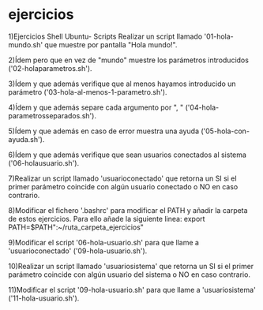 # ejercicios

1)Ejercicios Shell Ubuntu- Scripts
Realizar un script llamado '01-hola-mundo.sh' que muestre por pantalla "Hola mundo!".

2)Ídem pero que en vez de "mundo" muestre los parámetros introducidos ('02-holaparametros.sh').

3)Ídem y que además verifique que al menos hayamos introducido un parámetro ('03-hola-al-menos-1-parametro.sh').

4)Ídem y que además separe cada argumento por ", " ('04-hola-parametrosseparados.sh').

5)Ídem y que además en caso de error muestra una ayuda ('05-hola-con-ayuda.sh').

6)Ídem y que además verifique que sean usuarios conectados al sistema ('06-holausuario.sh').

7)Realizar un script llamado 'usuarioconectado' que retorna un SI si el primer parámetro coincide con algún usuario conectado o NO en caso contrario.

8)Modificar el fichero '.bashrc' para modificar el PATH y añadir la carpeta de estos ejercicios. Para ello añade la siguiente linea: export PATH=$PATH":~/ruta_carpeta_ejercicios"

9)Modificar el script '06-hola-usuario.sh' para que llame a 'usuarioconectado' ('09-hola-usuario.sh').

10)Realizar un script llamado 'usuariosistema' que retorna un SI si el primer parámetro coincide con algún usuario del sistema o NO en caso contrario.

11)Modificar el script '09-hola-usuario.sh' para que llame a 'usuariosistema' ('11-hola-usuario.sh').
